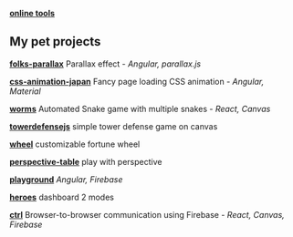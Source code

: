 
[**online tools**](https://ilnazv.github.io/tools)

## My pet projects

[**folks-parallax**](https://ilnazv.github.io/folks-parallax/) Parallax effect - _Angular, parallax.js_

[**css-animation-japan**](https://ilnazv.github.io/css-animation-japan/) Fancy page loading CSS animation - _Angular, Material_

[**worms**](https://ilnazv.github.io/worm/) Automated Snake game with multiple snakes - _React, Canvas_

[**towerdefensejs**](https://ilnaz.dev/towerdefensejs/) simple tower defense game on canvas

[**wheel**](https://ilnaz.dev/wheel/) customizable fortune wheel

[**perspective-table**](https://ilnaz.dev/perspective-table/) play with perspective

[**playground**](https://ilnazv.github.io/ng-sandbox/) _Angular, Firebase_

[**heroes**](https://ilnaz.dev/doto/) dashboard 2 modes

[**ctrl**](https://ilnazv.github.io/ctrl/) Browser-to-browser communication using Firebase - _React, Canvas, Firebase_

